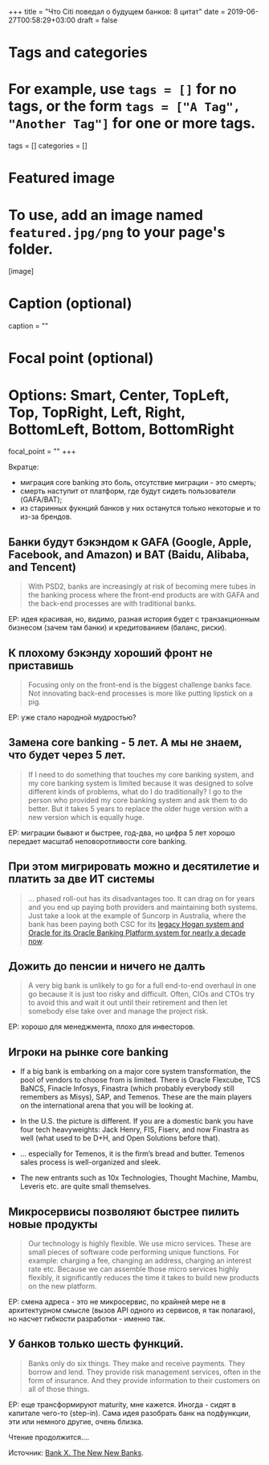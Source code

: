 +++
title = "Что Сiti поведал о будущем банков: 8 цитат"
date = 2019-06-27T00:58:29+03:00
draft = false

# Tags and categories
# For example, use `tags = []` for no tags, or the form `tags = ["A Tag", "Another Tag"]` for one or more tags.
tags = []
categories = []

# Featured image
# To use, add an image named `featured.jpg/png` to your page's folder. 
[image]
  # Caption (optional)
  caption = ""

  # Focal point (optional)
  # Options: Smart, Center, TopLeft, Top, TopRight, Left, Right, BottomLeft, Bottom, BottomRight
  focal_point = ""
+++

Вкратце:

- миграция core banking это боль, отсутствие миграции - это смерть;
- смерть наступит от платформ, где будут сидеть пользователи (GAFA/BAT);
- из старинных фукнций банков у них останутся только некоторые и то из-за брендов.



## Банки будут бэкэндом к GAFA (Google, Apple, Facebook, and Amazon) и BAT (Baidu, Alibaba, and Tencent)

> With PSD2, banks are increasingly at risk of
becoming mere tubes in the banking process where the front-end products are with
GAFA and the back-end processes are with traditional banks. 

EP: идея красивая, но, видимо, разная история будет с транзакционным бизнесом (зачем там банки) и кредитованием (баланс, риски). 

## К плохому бэкэнду хороший фронт не приставишь

> Focusing only on the front-end is the biggest challenge banks face. Not innovating back-end processes is more like putting lipstick on a pig.

EP: уже стало народной мудростью? 


## Замена core banking - 5 лет. А мы не знаем, что будет через 5 лет.

> If I need to do something that touches my core banking system, and my core
banking system is limited because it was designed to solve different kinds of
problems, what do I do traditionally? I go to the person who provided my core
banking system and ask them to do better. But it takes 5 years to replace the older huge version with a new version which is equally huge. 

EP: миграции бывают и быстрее, год-два, но цифра 5 лет хорошо передает масштаб неповоротливости core banking. 

## При этом мигрировать можно и десятилетие и платить за две ИТ системы

> ... phased roll-out has its disadvantages too. It can drag on for years and you end up paying both providers and maintaining both systems. Just take a look at the example of Suncorp in Australia, where the bank has been paying both CSC for its [legacy Hogan system and Oracle for its Oracle Banking Platform system for nearly a decade now](https://www.bankingtech.com/2019/02/oracle-feels-the-chill-from-suncorp-ceo-over-core-banking-freeze/).


## Дожить до пенсии и ничего не далть

> A very big bank is unlikely to go for a full end-to-end overhaul in one go
because it is just too risky and difficult. Often, CIOs and CTOs try to avoid this and
wait it out until their retirement and then let somebody else take over and manage
the project risk.

EP: хорошо для менеджмента, плохо для инвесторов. 

## Игроки на рынке core banking 

- If a big bank is embarking on a major core system transformation, the
pool of vendors to choose from is limited. There is Oracle Flexcube, TCS BaNCS,
Finacle Infosys, Finastra (which probably everybody still remembers as Misys),
SAP, and Temenos. These are the main players on the international arena that you will be looking at. 

- In the U.S. the picture is different. If you are a domestic bank you have four tech
heavyweights: Jack Henry, FIS, Fiserv, and now Finastra as well (what used to be
D+H, and Open Solutions before that). 

- ... especially for Temenos, it is the firm’s bread and butter. Temenos sales process is well-organized and sleek.

- The new entrants such as 10x Technologies, Thought Machine, Mambu, Leveris
etc. are quite small themselves. 


## Микросервисы позволяют быстрее пилить новые продукты

> Our technology is highly flexible. We use micro services. These are
small pieces of software code performing unique functions. For example: charging a
fee, changing an address, charging an interest rate etc. Because we can assemble
those micro services highly flexibly, it significantly reduces the time it takes to build
new products on the new platform.

EP: смена адреса - это не микросервис, по крайней мере не в архитектурном смысле (вызов API 
одного из сервисов, я так полагаю), но насчет гибкости разработки - именно так.

## У банков только шесть функций.

> Banks only do six things. They make and receive payments. They borrow and lend. They provide risk management services, often in the form of insurance. And they provide information
to their customers on all of those things.

EP: еще трансформируют maturity, мне кажется. Иногда - сидят в капитале чего-то (step-in).
Сама идея разобрать банк на подфункции, эти или немного другие, очень близка.  


Чтение продолжится....


Источник: [Bank X. The New New Banks](https://www.citivelocity.com/citigps/bank-x-new-new-banks/).
